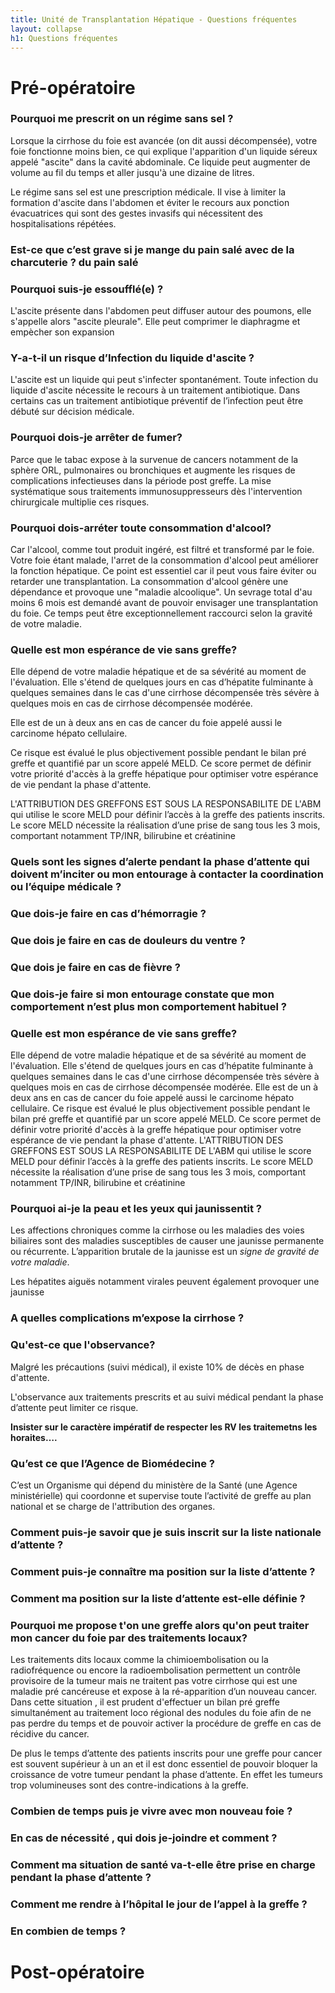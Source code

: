 ```yaml
---
title: Unité de Transplantation Hépatique - Questions fréquentes
layout: collapse
h1: Questions fréquentes
---
```

# Pré-opératoire

### Pourquoi me prescrit on un régime sans sel ?
Lorsque la cirrhose du foie est avancée (on dit aussi décompensée), votre foie fonctionne moins bien, ce qui explique l'apparition d'un liquide séreux appelé "ascite" dans la cavité abdominale. Ce liquide peut augmenter de volume au fil du temps et aller jusqu'à une dizaine de litres.

Le régime sans sel est une prescription médicale. Il vise à limiter la formation d'ascite dans l'abdomen et éviter le recours aux ponction évacuatrices qui sont des gestes invasifs qui nécessitent des hospitalisations répétées.

### Est-ce que c’est grave si je mange du pain salé avec de la charcuterie ? du pain salé

### Pourquoi suis-je essoufflé(e) ?
L'ascite présente dans l'abdomen peut diffuser autour des poumons, elle s'appelle alors "ascite pleurale". Elle peut comprimer le diaphragme et empècher son expansion

### Y-a-t-il un risque d’Infection du liquide d'ascite ?
L'ascite est un liquide qui peut s'infecter spontanément. Toute infection du liquide d'ascite nécessite le recours à un traitement antibiotique. Dans certains cas un traitement antibiotique préventif de l’infection peut être débuté sur décision médicale.

### Pourquoi dois-je arrêter de fumer?
Parce que le tabac expose à la survenue de cancers notamment de la sphère ORL, pulmonaires ou bronchiques et augmente les risques de complications infectieuses  dans  la période post greffe. La mise systématique sous traitements immunosuppresseurs dès l'intervention chirurgicale multiplie ces risques.

### Pourquoi dois-arréter toute consommation d'alcool?
Car l'alcool, comme tout produit ingéré, est filtré et transformé par le foie. Votre foie étant malade, l'arret de  la consommation d'alcool peut améliorer la fonction hépatique. Ce point est essentiel car il peut  vous faire éviter ou retarder une transplantation.
La consommation d'alcool génère une dépendance et provoque une "maladie alcoolique".
Un sevrage total d'au moins 6 mois est demandé avant de pouvoir envisager une transplantation du foie. Ce temps peut être exceptionnellement raccourci selon la gravité de votre maladie.

### Quelle est mon espérance de vie sans greffe?
Elle dépend de votre maladie hépatique et de sa sévérité au moment de l'évaluation. Elle s'étend de quelques jours en cas d’hépatite fulminante à quelques semaines dans le cas d'une cirrhose décompensée très sévère à quelques mois en cas de cirrhose décompensée modérée.

Elle est de un à deux ans en cas de cancer du foie appelé aussi le carcinome hépato cellulaire.

Ce risque est évalué le plus objectivement possible pendant le bilan pré greffe et quantifié par un score appelé MELD. Ce score permet de définir votre priorité d'accès à la greffe hépatique pour optimiser votre espérance de vie pendant la phase d'attente.

L'ATTRIBUTION DES GREFFONS EST SOUS LA RESPONSABILITE DE L'ABM qui utilise le score MELD pour définir l’accès à la greffe des patients inscrits. Le score MELD nécessite la réalisation d’une prise de sang tous les 3 mois, comportant notamment TP/INR, bilirubine et créatinine

### Quels sont les signes d’alerte pendant la phase d’attente qui doivent m’inciter ou mon entourage à contacter la coordination ou l’équipe médicale ?

### Que dois-je faire en cas d’hémorragie ?

### Que dois je faire en cas de douleurs du ventre ?

### Que dois je faire en cas de fièvre ?

### Que dois-je faire si mon entourage constate que mon comportement n’est plus mon comportement habituel ?

### Quelle est mon espérance de vie sans greffe?
Elle dépend de votre maladie hépatique et de sa sévérité au moment de l'évaluation. Elle s'étend de quelques jours en cas d’hépatite fulminante à quelques semaines dans le cas d'une cirrhose décompensée très sévère à quelques mois en cas de cirrhose décompensée modérée.
Elle est de un à deux ans en cas de cancer du foie appelé aussi le carcinome hépato cellulaire.
Ce risque est évalué le plus objectivement possible pendant le bilan pré greffe et quantifié par un score appelé MELD. Ce score permet de définir votre priorité d'accès à la greffe hépatique pour optimiser votre espérance de vie pendant la phase d'attente.
L'ATTRIBUTION DES GREFFONS EST SOUS LA RESPONSABILITE DE L'ABM qui utilise le score MELD pour définir l’accès à la greffe des patients inscrits. Le score MELD nécessite la réalisation d’une prise de sang tous les 3 mois, comportant notamment TP/INR, bilirubine et créatinine

### Pourquoi ai-je la peau et les yeux qui jaunissentit ?
Les affections chroniques comme la cirrhose ou les maladies des voies biliaires sont des maladies susceptibles de causer une jaunisse permanente ou récurrente. L’apparition brutale de la jaunisse est un _signe de gravité de votre maladie_.

Les hépatites aiguës notamment virales peuvent également provoquer une jaunisse

### A quelles complications m’expose la cirrhose ?

### Qu'est-ce que l'observance?
Malgré les précautions (suivi médical), il existe 10% de décès en phase d'attente.

L'observance aux traitements prescrits et au suivi médical pendant la phase d’attente peut limiter ce risque.

__Insister sur le caractère impératif de respecter les RV les traitemetns les horaites….__

### Qu’est ce que l’Agence de Biomédecine ?
C’est un Organisme qui dépend du ministère de la Santé (une Agence ministérielle) qui coordonne et supervise toute l’activité de greffe au plan national et se charge de l'attribution des organes.

### Comment puis-je savoir que je suis inscrit sur la liste nationale d’attente ?

### Comment puis-je connaître ma position sur la liste d’attente ?

### Comment ma position sur la liste d’attente est-elle définie ?

### Pourquoi me propose t'on une greffe alors qu'on peut traiter mon cancer du foie par des traitements locaux?
Les traitements dits locaux comme la chimioembolisation ou la radiofréquence ou encore la radioembolisation permettent un contrôle provisoire de la tumeur mais ne traitent pas votre cirrhose qui est une maladie pré cancéreuse et expose à la ré-apparition d’un nouveau cancer. Dans cette situation , il est prudent d'effectuer un bilan pré greffe simultanément au traitement loco régional des nodules du foie afin de ne pas perdre du temps et de pouvoir activer la procédure de greffe en cas de récidive du cancer.

De plus le temps d’attente des patients inscrits pour une greffe pour cancer est souvent supérieur à un an et il est donc essentiel de pouvoir bloquer la croissance de votre tumeur pendant la phase d’attente. En effet les tumeurs trop volumineuses sont des contre-indications à la greffe.

### Combien de temps puis je vivre avec mon nouveau foie ?

### En cas de nécessité , qui dois je-joindre et comment ?

### Comment ma situation de santé va-t-elle être prise en charge pendant la phase d’attente ?

### Comment me rendre à l’hôpital le jour de l’appel à la greffe ?

### En combien de temps ?

# Post-opératoire
